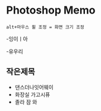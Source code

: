 # Photoshop Memo
```
alt+마우스 휠 조정 = 화면 크기 조정
```
-잉이ㅣ아

-유우리

## 작은제목

* 댄스더나잇어웨이
* 화장실 가고시퓨
* 졸라 잠 와
